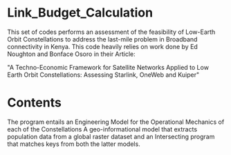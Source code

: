 # Link_Budget_Calculation

This set of codes performs an assessment of the feasibility of Low-Earth Orbit
Constellations to address the last-mile problem in Broadband connectivity in Kenya. 
This code heavily relies on work done by Ed Noughton and Bonface Osoro in their Article:

"A Techno-Economic Framework for Satellite
Networks Applied to Low Earth Orbit
Constellations: Assessing Starlink,
OneWeb and Kuiper"

# Contents
The program entails an Engineering Model for the Operational Mechanics of each of the Constellations
A geo-informational model that extracts population data from a global raster dataset and an Intersecting program that
matches keys from both the latter models.
